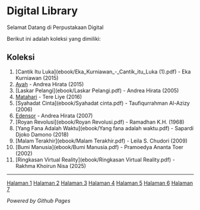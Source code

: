 # Digital Library

Selamat Datang di Perpustakaan Digital

Berikut ini adalah koleksi yang dimiliki:
## Koleksi

1. [Cantik Itu Luka](ebook/Eka_Kurniawan_-_Cantik_itu_Luka (1).pdf) - Eka Kurniawan (2015)
2. [Ayah](ebook/Ayah.pdf) - Andrea Hirata (2015)
3. [Laskar Pelangi](ebook/Laskar Pelangi.pdf) - Andrea Hirata (2005)
4. [Matahari](ebook/Matahari.pdf) - Tere Liye (2016)
5. [Syahadat Cinta](ebook/Syahadat cinta.pdf) - Taufiqurrahman Al-Azizy (2006)
6. [Edensor](ebook/Edensor.pdf) - Andrea Hirata (2007)
7. [Royan Revolusi](ebook/Royan Revolusi.pdf) - Ramadhan K.H. (1968)
8. [Yang Fana Adalah Waktu](ebook/Yang fana adalah waktu.pdf) - Sapardi Djoko Damono (2018)
9. [Malam Terakhir](ebook/Malam Terakhir.pdf) -  Leila S. Chudori (2009)
10. [Bumi Manusia](ebook/Bumi Manusia.pdf) - Pramoedya Ananta Toer (2002)
11. [Ringkasan Virtual Reality](ebook/Ringkasan Virtual Reality.pdf) - Rakhma Khoirun Nisa (2025)

---

[Halaman 1](webti/halaman1.html)
[Halaman 2](webti/halaman2.html)
[Halaman 3](webti/halaman3.html)
[Halaman 4](webti/halaman4.html)
[Halaman 5](webti/halaman5.html)
[Halaman 6](webti/halaman6.html)
[Halaman 7](webti/halaman7.html)

*Powered by Github Pages*
